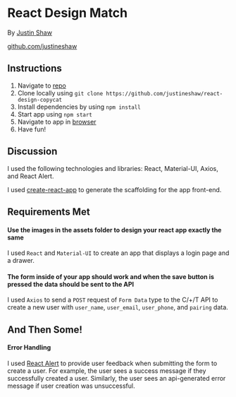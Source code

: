 # React Design Match

By [Justin Shaw](mailto:easyworkemail@gmail.com)

[github.com/justineshaw](https://github.com/justineshaw)

## Instructions

1. Navigate to [repo](https://github.com/justineshaw/react-design-copycat)
2. Clone locally using
   `git clone https://github.com/justineshaw/react-design-copycat`
3. Install dependencies by using `npm install`
4. Start app using `npm start`
5. Navigate to app in [browser](http://localhost:3000/)
6. Have fun!

## Discussion

I used the following technologies and libraries: React, Material-UI, Axios, and React Alert.

I used [create-react-app](https://github.com/facebook/create-react-app) 
to generate the scaffolding for the app front-end.

## Requirements Met

#### Use the images in the assets folder to design your react app exactly the same

I used `React` and `Material-UI` to create an app that displays a login page and a drawer.

#### The form inside of your app should work and when the save button is pressed the data should be sent to the API

I used `Axios` to send a `POST` request of `Form Data` type to the C/+/T API to create a new user with `user_name`, `user_email`, `user_phone`, and `pairing` data.

## And Then Some!

#### Error Handling

I used [React Alert](https://www.npmjs.com/package/react-alert) to provide user feedback when submitting the form to create a user. For example, the user sees a success message if they successfully created a user. Similarly, the user sees an api-generated error message if user creation was unsuccessful.
